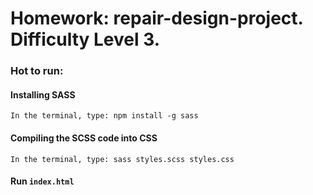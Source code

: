 # Homework: repair-design-project. Difficulty Level 3.

### Hot to run:

#### Installing SASS

```
In the terminal, type: npm install -g sass
```

#### Compiling the SCSS code into CSS

```
In the terminal, type: sass styles.scss styles.css
```

#### Run `index.html`